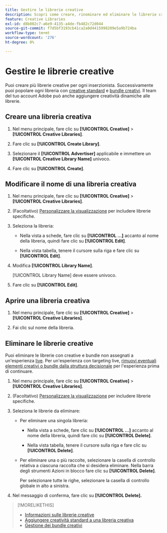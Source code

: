 ```yaml
---
title: Gestire le librerie creative
description: Scopri come creare, rinominare ed eliminare le librerie creative.
feature: Creative Libraries
exl-id: d8b802c7-a6e9-4135-a4de-fb482c72d044
source-git-commit: f7d5bf3193cb41ca2a0d4415998209e5a9b724ba
workflow-type: tm+mt
source-wordcount: '276'
ht-degree: 0%

---
```


# Gestire le librerie creative

Puoi creare più librerie creative per ogni inserzionista. Successivamente puoi popolare ogni libreria con [creative standard](creative-add-standard.md)<!-- , dynamic creatives, --> e [bundle creativi](bundle-manage.md). Il team del tuo account Adobe può anche aggiungere creatività dinamiche alle librerie.

## Creare una libreria creativa

1. Nel menu principale, fare clic su **[!UICONTROL Creative]** > **[!UICONTROL Creative Libraries]**.

1. Fare clic su **[!UICONTROL Create Library]**.

1. Selezionare il **[!UICONTROL Advertiser]** applicabile e immettere un **[!UICONTROL Creative Library Name]** univoco.

1. Fare clic su **[!UICONTROL Create]**.

## Modificare il nome di una libreria creativa

1. Nel menu principale, fare clic su **[!UICONTROL Creative]** > **[!UICONTROL Creative Libraries]**.

1. (Facoltativo) [Personalizzare la visualizzazione](/help/creative/introduction/customize-data-views.md) per includere librerie specifiche.

1. Seleziona la libreria:

   * Nella vista a schede, fare clic su **[!UICONTROL ...]** accanto al nome della libreria, quindi fare clic su **[!UICONTROL Edit]**.

   * Nella vista tabella, tenere il cursore sulla riga e fare clic su **[!UICONTROL Edit]**.

1. Modifica **[!UICONTROL Library Name]**.

   [!UICONTROL Library Name] deve essere univoco.

1. Fare clic su **[!UICONTROL Edit]**.

## Aprire una libreria creativa

1. Nel menu principale, fare clic su **[!UICONTROL Creative]** > **[!UICONTROL Creative Libraries]**.

1. Fai clic sul nome della libreria.

## Eliminare le librerie creative

Puoi eliminare le librerie con creative e bundle non assegnati a un&#39;esperienza [live](/help/creative/experiences/experience-about.md#experience-statuses-experience-statuses). Per un&#39;esperienza con targeting live, [rimuovi eventuali elementi creativi o bundle dalla struttura decisionale](/help/creative/experiences/experience-target-node-delete.md) per l&#39;esperienza prima di continuare.<!-- Not an option as of 3/4: > For an untargeted live experience, [remove any assigned creatives from the associated ad tag](/help/creative/experiences/experience-tag-assign-creatives.md) before you continue. -->

1. Nel menu principale, fare clic su **[!UICONTROL Creative]** > **[!UICONTROL Creative Libraries]**.

1. (Facoltativo) [Personalizzare la visualizzazione](/help/creative/introduction/customize-data-views.md) per includere librerie specifiche.

1. Seleziona le librerie da eliminare:

   * Per eliminare una singola libreria:

      * Nella vista a schede, fare clic su **[!UICONTROL ...]** accanto al nome della libreria, quindi fare clic su **[!UICONTROL Delete]**.

      * Nella vista tabella, tenere il cursore sulla riga e fare clic su **[!UICONTROL Delete]**.

   * Per eliminare una o più raccolte, selezionare la casella di controllo relativa a ciascuna raccolta che si desidera eliminare. Nella barra degli strumenti Azioni in blocco fare clic su **[!UICONTROL Delete]**.

     Per selezionare tutte le righe, selezionare la casella di controllo globale in alto a sinistra.

1. Nel messaggio di conferma, fare clic su **[!UICONTROL Delete].**

>[!MORELIKETHIS]
>
>* [Informazioni sulle librerie creative](/help/creative/creative-libraries/creative-libraries-about.md)
>* [Aggiungere creatività standard a una libreria creativa](creative-add-standard.md)
>* [Gestione dei bundle creativi](bundle-manage.md)
